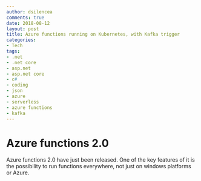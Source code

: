 ```yaml
---
author: dsilencea
comments: true
date: 2018-08-12
layout: post
title: Azure functions running on Kubernetes, with Kafka trigger
categories:
- Tech
tags:
- .net
- .net core
- asp.net
- asp.net core
- c#
- coding
- json
- azure
- serverless
- azure functions
- kafka
---
```


# Azure functions 2.0 
Azure functions 2.0 have just been released. One of the key features of it is the possibility to run functions everywhere, not just on windows platforms or Azure. 
